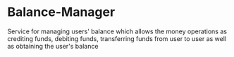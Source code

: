 # Balance-Manager
Service for managing users' balance which allows the money operations as crediting funds, debiting funds, transferring funds from user to user as well as  obtaining the user's balance
